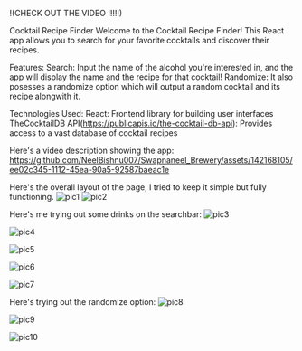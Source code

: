 !(CHECK  OUT THE VIDEO !!!!!)


Cocktail Recipe Finder
Welcome to the Cocktail Recipe Finder! This React app allows you to search for your favorite cocktails and discover their recipes.

Features:
Search: Input the name of the alcohol you're interested in, and the app will display the name and the recipe for that cocktail!
Randomize: It also posesses a randomize option which will output a random cocktail and its recipe alongwith it.


Technologies Used:
React: Frontend library for building user interfaces
TheCocktailDB API(https://publicapis.io/the-cocktail-db-api): Provides access to a vast database of cocktail recipes

Here's a video description showing the app:
https://github.com/NeelBishnu007/Swapnaneel_Brewery/assets/142168105/ee02c345-1112-45ea-90a5-92587baeac1e

Here's the overall layout of the page, I tried to keep it simple but fully functioning.
![pic1](https://github.com/NeelBishnu007/Swapnaneel_Brewery/assets/142168105/0d8d1e28-0575-4cb1-b756-d55472970c9a)
![pic2](https://github.com/NeelBishnu007/Swapnaneel_Brewery/assets/142168105/ba0112c1-5e23-4aef-9085-48773db978f9)

Here's me trying out some drinks on the searchbar:
![pic3](https://github.com/NeelBishnu007/Swapnaneel_Brewery/assets/142168105/5ddb90fb-60b4-48da-b8ea-de53a4b83220)

![pic4](https://github.com/NeelBishnu007/Swapnaneel_Brewery/assets/142168105/671a1d11-0865-483b-955a-4ec30f39c7df)

![pic5](https://github.com/NeelBishnu007/Swapnaneel_Brewery/assets/142168105/8b169298-2e60-4eb0-b7a6-abca08392231)

![pic6](https://github.com/NeelBishnu007/Swapnaneel_Brewery/assets/142168105/0e53328f-de3d-4ac1-8e83-203c7f2c3a2b)


![pic7](https://github.com/NeelBishnu007/Swapnaneel_Brewery/assets/142168105/3ff423ef-099e-4ff7-a736-30711252e3f5)


Here's trying out the randomize option:
![pic8](https://github.com/NeelBishnu007/Swapnaneel_Brewery/assets/142168105/9367286e-53fb-41a6-8aa1-be87423c3b70)


![pic9](https://github.com/NeelBishnu007/Swapnaneel_Brewery/assets/142168105/9973342a-ee98-4807-913d-290c78e5d2c8)

![pic10](https://github.com/NeelBishnu007/Swapnaneel_Brewery/assets/142168105/1fc0f652-9a70-451a-ada3-9d0338204748)








